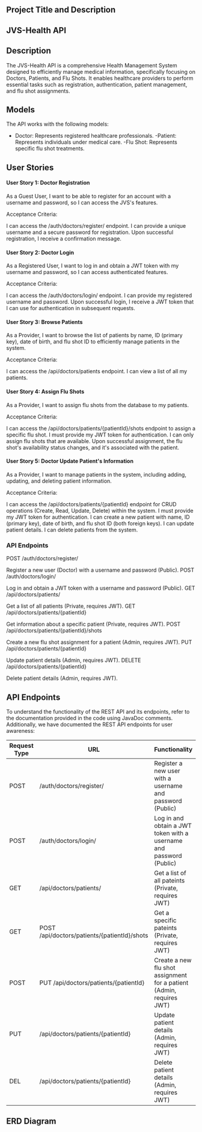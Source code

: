 
## Project Title and Description
## JVS-Health API


## Description
The JVS-Health API is a comprehensive Health Management System designed to efficiently manage medical information, specifically focusing on Doctors, Patients, and Flu Shots. It enables healthcare providers to perform essential tasks such as registration, authentication, patient management, and flu shot assignments.

## Models
The API works with the following models:

- Doctor: Represents registered healthcare professionals.
-Patient: Represents individuals under medical care.
-Flu Shot: Represents specific flu shot treatments.

## User Stories

#### User Story 1: Doctor Registration
As a Guest User, I want to be able to register for an account with a username and password, so I can access the JVS's features.

Acceptance Criteria:

I can access the /auth/doctors/register/ endpoint.
I can provide a unique username and a secure password for registration.
Upon successful registration, I receive a confirmation message.

#### User Story 2: Doctor Login
As a Registered User, I want to log in and obtain a JWT token with my username and password, so I can access authenticated features.

Acceptance Criteria:

I can access the /auth/doctors/login/ endpoint.
I can provide my registered username and password.
Upon successful login, I receive a JWT token that I can use for authentication in subsequent requests.

#### User Story 3: Browse Patients
As a Provider, I want to browse the list of patients by name, ID (primary key), date of birth, and flu shot ID to efficiently manage patients in the system.

Acceptance Criteria:

I can access the /api/doctors/patients endpoint.
I can view a list of all my patients.

#### User Story 4: Assign Flu Shots
As a Provider, I want to assign flu shots from the database to my patients.

Acceptance Criteria:

I can access the /api/doctors/patients/{patientId}/shots endpoint to assign a specific flu shot.
I must provide my JWT token for authentication.
I can only assign flu shots that are available.
Upon successful assignment, the flu shot's availability status changes, and it's associated with the patient.


#### User Story 5: Doctor Update Patient's Information
As a Provider, I want to manage patients in the system, including adding, updating, and deleting patient information.

Acceptance Criteria:

I can access the /api/doctors/patients/{patientId} endpoint for CRUD operations (Create, Read, Update, Delete) within the system.
I must provide my JWT token for authentication.
I can create a new patient with name, ID (primary key), date of birth, and flu shot ID (both foreign keys).
I can update patient details.
I can delete patients from the system.


### API Endpoints


POST /auth/doctors/register/

Register a new user (Doctor) with a username and password (Public).
POST /auth/doctors/login/

Log in and obtain a JWT token with a username and password (Public).
GET /api/doctors/patients/

Get a list of all patients (Private, requires JWT).
GET /api/doctors/patients/{patientId}

Get information about a specific patient (Private, requires JWT).
POST /api/doctors/patients/{patientId}/shots

Create a new flu shot assignment for a patient (Admin, requires JWT).
PUT /api/doctors/patients/{patientId}

Update patient details (Admin, requires JWT).
DELETE /api/doctors/patients/{patientId}

Delete patient details (Admin, requires JWT).

## API Endpoints
To understand the functionality of the REST API and its endpoints, refer to the documentation provided in the code using JavaDoc comments. Additionally, we have documented the REST API endpoints for user awareness:

| Request Type | URL                               | Functionality        | Access  |
|--------------|-----------------------------------|----------------------|---------|
| POST         | /auth/doctors/register/            | Register a new user with a username and password (Public) | Public |
| POST         | /auth/doctors/login/               | Log in and obtain a JWT token with a username and password (Public) | Public |
| GET          | /api/doctors/patients/             | Get a list of all pateints (Private, requires JWT) | Private |
| GET          | POST /api/doctors/patients/{patientId}/shots  | Get a specific pateints (Private, requires JWT) | Private |
| POST         | PUT /api/doctors/patients/{patientId}  | Create a new flu shot assignment for a patient (Admin, requires JWT) | Admin |
| PUT          | /api/doctors/patients/{patientId}  | Update patient details (Admin, requires JWT) | Admin |
| DEL          | /api/doctors/patients/{patientId}  | Delete patient details (Admin, requires JWT) | Admin |


## ERD Diagram




